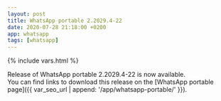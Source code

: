 ```yaml
---
layout: post
title: WhatsApp portable 2.2029.4-22
date: 2020-07-28 21:18:00 +0200
app: whatsapp
tags: [whatsapp]
---
```

{% include vars.html %}

Release of WhatsApp portable 2.2029.4-22 is now available.<br />
You can find links to download this release on the [WhatsApp portable page]({{ var_seo_url | append: '/app/whatsapp-portable/' }}).
